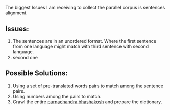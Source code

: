 The biggest Issues I am receiving to collect the parallel corpus is sentences alignment. 
## Issues:
1. The sentences are in an unordered format. Where the first sentence from one language might match with third sentence with second language.
2. second one 

## Possible Solutions:
1. Using a set of pre-translated words pairs to match among the sentence pairs.
2. Using numbers among the pairs to match.
3. Crawl the entire [purnachandra bhashakosh](https://dsalsrv04.uchicago.edu/dictionaries/praharaj/) and prepare the dictionary.